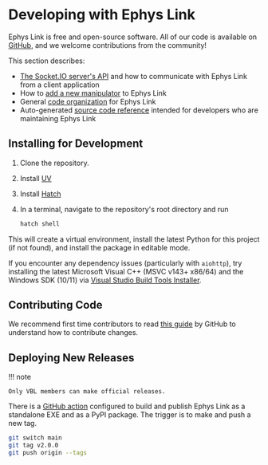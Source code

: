 # Developing with Ephys Link

Ephys Link is free and open-source software. All of our code is available
on [GitHub](https://github.com/VirtualBrainLab/ephys-link), and we welcome contributions from the community!

This section describes:

- [The Socket.IO server's API](socketio_api.md) and how to communicate with Ephys Link from a client application
- How to [add a new manipulator](adding_a_manipulator.md) to Ephys Link
- General [code organization](code_organization.md) for Ephys Link
- Auto-generated [source code reference](../reference/SUMMARY.md) intended for developers who are maintaining Ephys Link

## Installing for Development

1. Clone the repository.
2. Install [UV](https://docs.astral.sh/uv/#installation)
3. Install [Hatch](https://hatch.pypa.io/latest/install/)
4. In a terminal, navigate to the repository's root directory and run

   ```bash
   hatch shell
   ```

This will create a virtual environment, install the latest Python for this project (if not found), and install the
package in editable mode.

If you encounter any dependency issues (particularly with `aiohttp`), try installing the latest Microsoft Visual C++
(MSVC v143+ x86/64) and the Windows SDK (10/11)
via [Visual Studio Build Tools Installer](https://visualstudio.microsoft.com/visual-cpp-build-tools/).

## Contributing Code

We recommend first time contributors to
read [this guide](https://docs.github.com/en/get-started/exploring-projects-on-github/contributing-to-a-project) by
GitHub to understand how to contribute changes.

## Deploying New Releases

!!! note

    Only VBL members can make official releases.

There is a [GitHub action](https://github.com/VirtualBrainLab/ephys-link/actions/workflows/release.yml) configured to
build and publish Ephys Link as a standalone EXE and as a PyPI package. The trigger is to make and push a new tag.

```bash
git switch main
git tag v2.0.0
git push origin --tags
```